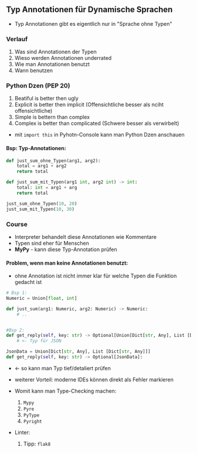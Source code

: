 ## Typ Annotationen für Dynamische Sprachen
* Typ Annotationen gibt es eigentlich nur in "Sprache ohne Typen" 

### Verlauf
1. Was sind Annotationen der Typen
2. Wieso werden Annotationen underrated
3. Wie man Annotationen benutzt
4. Wann benutzen

### Python Dzen (PEP 20)
1. Beatiful is better then ugly
2. Explicit is better then implicit (Offensichtliche besser als nciht offensichtliche)
3. Simple is bettern than complex
4. Complex is better than complicated (Schwere besser als verwirbelt)
* mit `import this` in Pyhotn-Console kann man Python Dzen anschauen

#### Bsp: Typ-Annotationen:
```py
def just_sum_ohne_Typen(arg1, arg2):
    total = arg1 + arg2
    return total

def just_sum_mit_Typen(arg1 int, arg2 int) -> int:
    total: int = arg1 + arg
    return total

just_sum_ohne_Typen(10, 20)
just_sum_mit_Typen(10, 30)
```

### Course
* Interpreter behandelt diese Annotationen wie Kommentare
* Typen sind eher für Menschen
* **MyPy** - kann diese Typ-Annotation prüfen
#### Problem, wenn man keine Annotationen benutzt:
* ohne Annotation ist nicht immer klar für welche Typen die Funktion gedacht ist
```py
# Bsp 1:
Numeric = Union[float, int]

def just_sum(arg1: Numeric, arg2: Numeric) -> Numeric:
    # ..


#Bsp 2:
def get_reply(self, key: str) -> Optional[Union[Dict[str, Any], List [Dict[str, Any]]]]:
    # <- Typ für JSON

JsonData = Union[Dict[str, Any], List [Dict[str, Any]]]
def get_reply(self, key: str) -> Optional[JsonData]:
```
* <- so kann man Typ tief/detaliert prüfen
* weiterer Vorteil: moderne IDEs können direkt als Fehler markieren

* Womit kann man Type-Checking machen:
    1. `Mypy`
    2. `Pyre`
    3. `PyType`
    4. `Pyright`
* Linter: 
    1. Tipp: `flak8`

